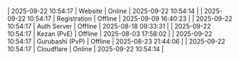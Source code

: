 | 2025-09-22 10:54:17 | Website | Online | 2025-09-22 10:54:14 |
| 2025-09-22 10:54:17 | Registration | Offline | 2025-09-09 16:40:23 |
| 2025-09-22 10:54:17 | Auth Server | Offline | 2025-08-18 09:33:31 |
| 2025-09-22 10:54:17 | Kezan (PvE) | Offline | 2025-08-03 17:58:02 |
| 2025-09-22 10:54:17 | Gurubashi (PvP) | Offline | 2025-08-23 21:44:06 |
| 2025-09-22 10:54:17 | Cloudflare | Online | 2025-09-22 10:54:14 |
